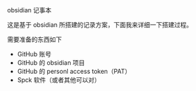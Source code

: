 obsidian 记事本

这是基于 obsidian 所搭建的记录方案，下面我来详细一下搭建过程。

需要准备的东西如下
- GitHub 账号
- GitHub 的 obsidian 项目
- GitHub 的 personl access token（PAT）
- Spck 软件（或者其他可以对）